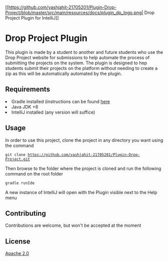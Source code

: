 [[https://github.com/yashjahit-21705201/Plugin-Drop-Project/blob/master/src/main/resources/docs/plugin_dp_logo.png|
Drop Project Plugin for IntelliJ]]

# Drop Project Plugin

This plugin is made by a student to another and future students
 who use the Drop Project website for submissions to help automate
 the process of submitting the projects on the system.
 The plugin is designed to hep students submit their projects on the platform
 without needing to create a zip as this will be automatically
 automated by the plugin.
 
 ## Requirements
 
 <li>Gradle installed (instructions can be found <a href="https://gradle.org/install/">here</a></li>
 <li>Java JDK +8</li>
 <li>IntelliJ installed (any version will suffice)</li>
 
 ## Usage
 
 In order to use this project, clone the project in any directory you want using the command
 
 <code>git clone https://github.com/yashjahit-21705201/Plugin-Drop-Project.git</code>
 
 Then browse to the folder where the project is cloned and run the following command on the root folder
 
 <code>gradle runIde</code>
 
 A new instance of IntelliJ will open with the Plugin visible next to the Help menu
 
 ## Contributing
 
 Contributions are welcome, but won't be accepted at the moment
 
 ## License
 
 [Apache 2.0](https://choosealicense.com/licenses/apache-2.0/)